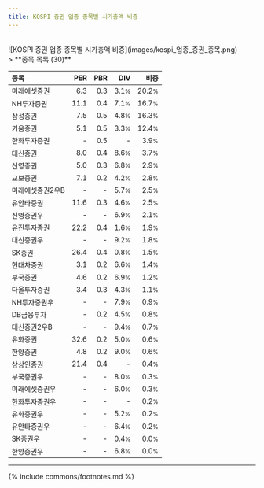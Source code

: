 ```yaml
---
title: KOSPI 증권 업종 종목별 시가총액 비중
---
```

<br>
![KOSPI 증권 업종 종목별 시가총액 비중](images/kospi_업종_증권_종목.png)
<br>
> **종목 목록 (30)**<a id="list"></a>

| **종목** | **PER** | **PBR** | **DIV** | **비중** |
| :------- | ------: | ------: | ------: | -------: |
| 미래에셋증권 | 6.3<small></small> | 0.3<small></small> | 3.1<small>%</small> | 20.2<small>%</small> |
| NH투자증권 | 11.1<small></small> | 0.4<small></small> | 7.1<small>%</small> | 16.7<small>%</small> |
| 삼성증권 | 7.5<small></small> | 0.5<small></small> | 4.8<small>%</small> | 16.3<small>%</small> |
| 키움증권 | 5.1<small></small> | 0.5<small></small> | 3.3<small>%</small> | 12.4<small>%</small> |
| 한화투자증권 | - | 0.5<small></small> | - | 3.9<small>%</small> |
| 대신증권 | 8.0<small></small> | 0.4<small></small> | 8.6<small>%</small> | 3.7<small>%</small> |
| 신영증권 | 5.0<small></small> | 0.3<small></small> | 6.8<small>%</small> | 2.9<small>%</small> |
| 교보증권 | 7.1<small></small> | 0.2<small></small> | 4.2<small>%</small> | 2.8<small>%</small> |
| 미래에셋증권2우B | - | - | 5.7<small>%</small> | 2.5<small>%</small> |
| 유안타증권 | 11.6<small></small> | 0.3<small></small> | 4.6<small>%</small> | 2.5<small>%</small> |
| 신영증권우 | - | - | 6.9<small>%</small> | 2.1<small>%</small> |
| 유진투자증권 | 22.2<small></small> | 0.4<small></small> | 1.6<small>%</small> | 1.9<small>%</small> |
| 대신증권우 | - | - | 9.2<small>%</small> | 1.8<small>%</small> |
| SK증권 | 26.4<small></small> | 0.4<small></small> | 0.8<small>%</small> | 1.5<small>%</small> |
| 현대차증권 | 3.1<small></small> | 0.2<small></small> | 6.6<small>%</small> | 1.4<small>%</small> |
| 부국증권 | 4.6<small></small> | 0.2<small></small> | 6.9<small>%</small> | 1.2<small>%</small> |
| 다올투자증권 | 3.4<small></small> | 0.3<small></small> | 4.3<small>%</small> | 1.1<small>%</small> |
| NH투자증권우 | - | - | 7.9<small>%</small> | 0.9<small>%</small> |
| DB금융투자 | - | 0.2<small></small> | 4.5<small>%</small> | 0.8<small>%</small> |
| 대신증권2우B | - | - | 9.4<small>%</small> | 0.7<small>%</small> |
| 유화증권 | 32.6<small></small> | 0.2<small></small> | 5.0<small>%</small> | 0.6<small>%</small> |
| 한양증권 | 4.8<small></small> | 0.2<small></small> | 9.0<small>%</small> | 0.6<small>%</small> |
| 상상인증권 | 21.4<small></small> | 0.4<small></small> | - | 0.4<small>%</small> |
| 부국증권우 | - | - | 8.0<small>%</small> | 0.3<small>%</small> |
| 미래에셋증권우 | - | - | 6.0<small>%</small> | 0.3<small>%</small> |
| 한화투자증권우 | - | - | - | 0.2<small>%</small> |
| 유화증권우 | - | - | 5.2<small>%</small> | 0.2<small>%</small> |
| 유안타증권우 | - | - | 6.4<small>%</small> | 0.2<small>%</small> |
| SK증권우 | - | - | 0.4<small>%</small> | 0.0<small>%</small> |
| 한양증권우 | - | - | 6.8<small>%</small> | 0.0<small>%</small> |

---
{% include commons/footnotes.md %}